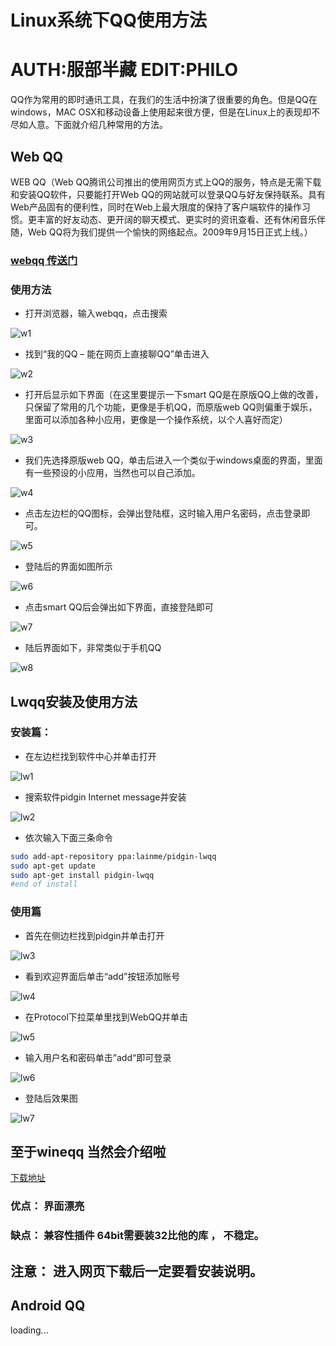 # Linux系统下QQ使用方法
# AUTH:服部半藏 EDIT:PHILO
QQ作为常用的即时通讯工具，在我们的生活中扮演了很重要的角色。但是QQ在windows，MAC OSX和移动设备上使用起来很方便，但是在Linux上的表现却不尽如人意。下面就介绍几种常用的方法。
## Web QQ
WEB QQ（Web QQ腾讯公司推出的使用网页方式上QQ的服务，特点是无需下载和安装QQ软件，只要能打开Web QQ的网站就可以登录QQ与好友保持联系。具有Web产品固有的便利性，同时在Web上最大限度的保持了客户端软件的操作习惯。更丰富的好友动态、更开阔的聊天模式、更实时的资讯查看、还有休闲音乐伴随，Web QQ将为我们提供一个愉快的网络起点。2009年9月15日正式上线。）

### [webqq 传送门](http://web2.qq.com/) 

### 使用方法
+ 打开浏览器，输入webqq，点击搜索

![w1](../picture/wqq/w1.png)

+ 找到“我的QQ – 能在网页上直接聊QQ”单击进入

![w2](../picture/wqq/w2.png)

+ 打开后显示如下界面（在这里要提示一下smart QQ是在原版QQ上做的改善，只保留了常用的几个功能，更像是手机QQ，而原版web QQ则偏重于娱乐，里面可以添加各种小应用，更像是一个操作系统，以个人喜好而定）

![w3](../picture/wqq/w3.png)

+ 我们先选择原版web QQ，单击后进入一个类似于windows桌面的界面，里面有一些预设的小应用，当然也可以自己添加。

![w4](../picture/wqq/w4.png)

+ 点击左边栏的QQ图标，会弹出登陆框，这时输入用户名密码，点击登录即可。

![w5](../picture/wqq/w5.png)

+ 登陆后的界面如图所示

![w6](../picture/wqq/w6.png)

+ 点击smart QQ后会弹出如下界面，直接登陆即可

![w7](../picture/wqq/w7.png)

+ 陆后界面如下，非常类似于手机QQ

![w8](../picture/wqq/w8.png)


## Lwqq安装及使用方法

### 安装篇：

+ 在左边栏找到软件中心并单击打开

![lw1](../picture/lwqq/l1.jpg)


+ 搜索软件pidgin Internet message并安装

![lw2](../picture/lwqq/l2.jpg)


+ 依次输入下面三条命令

```bash
sudo add-apt-repository ppa:lainme/pidgin-lwqq
sudo apt-get update
sudo apt-get install pidgin-lwqq 
#end of install
```


### 使用篇
+ 首先在侧边栏找到pidgin并单击打开

![lw3](../picture/lwqq/l3.jpg)

+ 看到欢迎界面后单击“add”按钮添加账号

![lw4](../picture/lwqq/l4.jpg)


+ 在Protocol下拉菜单里找到WebQQ并单击

![lw5](../picture/lwqq/l5.jpg)

+ 输入用户名和密码单击”add“即可登录

![lw6](../picture/lwqq/l6.jpg)


+ 登陆后效果图

![lw7](../picture/lwqq/l7.jpg)



## 至于wineqq 当然会介绍啦
[下载地址](http://www.longene.org/forum/viewtopic.php?t=4700)

### 优点： 界面漂亮
### 缺点： 兼容性插件 64bit需要装32比他的库 ， 不稳定。

## 注意： 进入网页下载后一定要看安装说明。



## Android QQ
loading...

